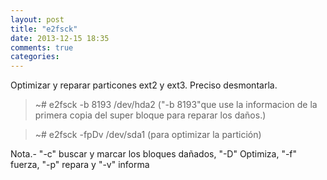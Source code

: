 ```yaml
---
layout: post
title: "e2fsck"
date: 2013-12-15 18:35
comments: true
categories: 
---
```

Optimizar y reparar particones ext2 y ext3. Preciso desmontarla.

>~# e2fsck -b 8193 /dev/hda2  ("-b 8193"que use la informacion de la primera copia del super bloque para reparar los daños.)

>~# e2fsck -fpDv /dev/sda1 (para optimizar la partición)

Nota.- "-c" buscar y marcar los bloques dañados, "-D" Optimiza, "-f" fuerza, "-p" repara y "-v" informa

